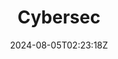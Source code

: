 ---
title: "Cybersec"
description: 
date: 2024-08-05T02:23:18Z
image: 
math: 
license: 
hidden: false
comments: true
draft: true
---